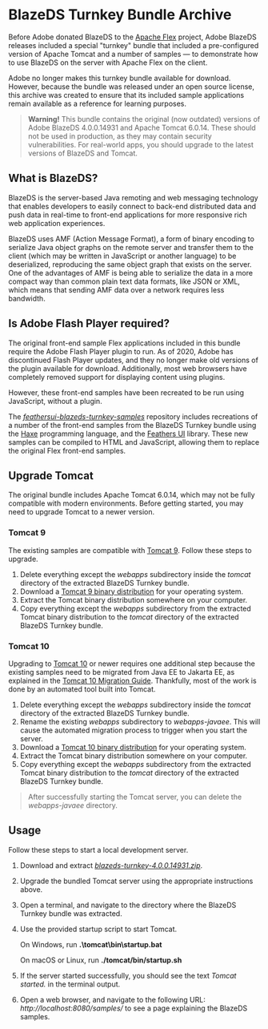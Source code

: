 # BlazeDS Turnkey Bundle Archive

Before Adobe donated BlazeDS to the [Apache Flex](https://flex.apache.org/) project, Adobe BlazeDS releases included a special "turnkey" bundle that included a pre-configured version of Apache Tomcat and a number of samples — to demonstrate how to use BlazeDS on the server with Apache Flex on the client.

Adobe no longer makes this turnkey bundle available for download. However, because the bundle was released under an open source license, this archive was created to ensure that its included sample applications remain available as a reference for learning purposes.

> **Warning!** This bundle contains the original (now outdated) versions of Adobe BlazeDS 4.0.0.14931 and Apache Tomcat 6.0.14. These should not be used in production, as they may contain security vulnerabilities. For real-world apps, you should upgrade to the latest versions of BlazeDS and Tomcat.

## What is BlazeDS?

BlazeDS is the server-based Java remoting and web messaging technology that enables developers to easily connect to back-end distributed data and push data in real-time to front-end applications for more responsive rich web application experiences.

BlazeDS uses AMF (Action Message Format), a form of binary encoding to serialize Java object graphs on the remote server and transfer them to the client (which may be written in JavaScript or another language) to be deserialized, reproducing the same object graph that exists on the server. One of the advantages of AMF is being able to serialize the data in a more compact way than common plain text data formats, like JSON or XML, which means that sending AMF data over a network requires less bandwidth.

## Is Adobe Flash Player required?

The original front-end sample Flex applications included in this bundle require the Adobe Flash Player plugin to run. As of 2020, Adobe has discontinued Flash Player updates, and they no longer make old versions of the plugin available for download. Additionally, most web browsers have completely removed support for displaying content using plugins.

However, these front-end samples have been recreated to be run using JavaScript, without a plugin.

The [_feathersui-blazeds-turnkey-samples_](https://github.com/feathersui/feathersui-blazeds-turnkey-samples) repository includes recreations of a number of the front-end samples from the BlazeDS Turnkey bundle using the [Haxe](https://haxe.org/) programming language, and the [Feathers UI](https://feathersui.com/) library. These new samples can be compiled to HTML and JavaScript, allowing them to replace the original Flex front-end samples.

## Upgrade Tomcat

The original bundle includes Apache Tomcat 6.0.14, which may not be fully compatible with modern environments. Before getting started, you may need to upgrade Tomcat to a newer version.

### Tomcat 9

The existing samples are compatible with [Tomcat 9](https://tomcat.apache.org/download-90.cgi). Follow these steps to upgrade.

1. Delete everything except the _webapps_ subdirectory inside the _tomcat_ directory of the extracted BlazeDS Turnkey bundle.
1. Download a [Tomcat 9 binary distribution](https://tomcat.apache.org/download-90.cgi) for your operating system.
1. Extract the Tomcat binary distribution somewhere on your computer.
1. Copy everything except the _webapps_ subdirectory from the extracted Tomcat binary distribution to the _tomcat_ directory of the extracted BlazeDS Turnkey bundle.

### Tomcat 10

Upgrading to [Tomcat 10](https://tomcat.apache.org/download-10.cgi) or newer requires one additional step because the existing samples need to be migrated from Java EE to Jakarta EE, as explained in the [Tomcat 10 Migration Guide](https://tomcat.apache.org/migration-10.html). Thankfully, most of the work is done by an automated tool built into Tomcat.

1. Delete everything except the _webapps_ subdirectory inside the _tomcat_ directory of the extracted BlazeDS Turnkey bundle.
1. Rename the existing _webapps_ subdirectory to _webapps-javaee_. This will cause the automated migration process to trigger when you start the server.
1. Download a [Tomcat 10 binary distribution](https://tomcat.apache.org/download-10.cgi) for your operating system.
1. Extract the Tomcat binary distribution somewhere on your computer.
1. Copy everything except the _webapps_ subdirectory from the extracted Tomcat binary distribution to the _tomcat_ directory of the extracted BlazeDS Turnkey bundle.

> After successfully starting the Tomcat server, you can delete the _webapps-javaee_ directory.

## Usage

Follow these steps to start a local development server.

1. Download and extract [_blazeds-turnkey-4.0.0.14931.zip_](https://github.com/joshtynjala/blazeds-turnkey-archive/releases/tag/v4.0.0.14931).
1. Upgrade the bundled Tomcat server using the appropriate instructions above.
1. Open a terminal, and navigate to the directory where the BlazeDS Turnkey bundle was extracted.
1. Use the provided startup script to start Tomcat.

   On Windows, run **.\tomcat\bin\startup.bat**

   On macOS or Linux, run  **./tomcat/bin/startup.sh**
1. If the server started successfully, you should see the text _Tomcat started._ in the terminal output.
1. Open a web browser, and navigate to the following URL: _http://localhost:8080/samples/_ to see a page explaining the BlazeDS samples.